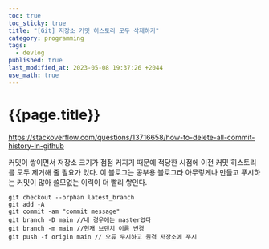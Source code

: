 ```yaml
---
toc: true
toc_sticky: true
title: "[Git] 저장소 커밋 히스토리 모두 삭제하기"
category: programming
tags:
  - devlog
published: true
last_modified_at: 2023-05-08 19:37:26 +2044
use_math: true
---
```


# {{page.title}}

https://stackoverflow.com/questions/13716658/how-to-delete-all-commit-history-in-github

커밋이 쌓이면서 저장소 크기가 점점 커지기 때문에 적당한 시점에 이전 커밋 히스토리를 모두 제거해 줄 필요가 있다.  이 블로그는 공부용 블로그라 아무렇게나 만들고 푸시하는 커밋이 많아 쓸모없는 이력이 더 빨리 쌓인다.

```
git checkout --orphan latest_branch
git add -A
git commit -am "commit message"
git branch -D main //내 경우에는 master였다
git branch -m main //현재 브랜치 이름 변경
git push -f origin main // 오류 무시하고 원격 저장소에 푸시
```